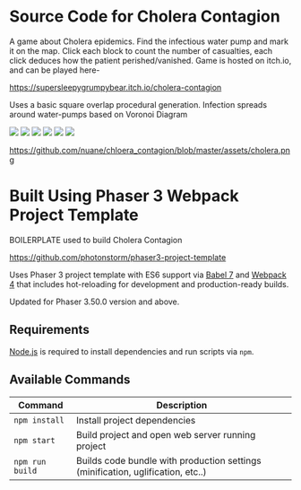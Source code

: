 # Source Code for Cholera Contagion

A game about Cholera epidemics. Find the infectious water pump and mark it on the map. Click each block to count the number of casualties, each click deduces how the patient perished/vanished.
Game is hosted on itch.io, and can be played here-

https://supersleepygrumpybear.itch.io/cholera-contagion

Uses a basic square overlap procedural generation. Infection spreads around water-pumps based on Voronoi Diagram

![](https://github.com/nuane/chloera_contagion/tree/master/assets/cc_gifA.gif)
![](https://github.com/nuane/chloera_contagion/tree/master/assets/cc_gifB.gif)
![](https://github.com/nuane/chloera_contagion/tree/master/assets/cc_gifC.gif)
![](https://github.com/nuane/chloera_contagion/tree/master/assets/cc_gifD.gif)
![](https://github.com/nuane/chloera_contagion/tree/master/assets/cc_gifE.gif)
![](https://github.com/nuane/chloera_contagion/tree/master/assets/cc_gifO.gif)

https://github.com/nuane/chloera_contagion/blob/master/assets/cholera.png

# Built Using Phaser 3 Webpack Project Template

BOILERPLATE used to build Cholera Contagion

https://github.com/photonstorm/phaser3-project-template

Uses Phaser 3 project template with ES6 support via [Babel 7](https://babeljs.io/) and [Webpack 4](https://webpack.js.org/) that includes hot-reloading for development and production-ready builds.

Updated for Phaser 3.50.0 version and above.

## Requirements

[Node.js](https://nodejs.org) is required to install dependencies and run scripts via `npm`.

## Available Commands

| Command | Description |
|---------|-------------|
| `npm install` | Install project dependencies |
| `npm start` | Build project and open web server running project |
| `npm run build` | Builds code bundle with production settings (minification, uglification, etc..) |
